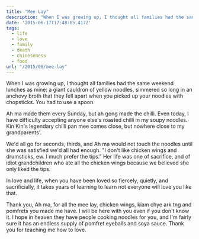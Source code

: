 ```yaml
---
title: "Mee Lay"
description: "When I was growing up, I thought all families had the same weekend lunches as mine: a giant cauldron of yellow noodles, simmered. When my grandmother died, I thought about that simple dish often. How she conjured love out of a few basic ingredients."
date: '2015-06-17T17:48:05.417Z'
tags:
  - life
  - love
  - family
  - death
  - chineseness
  - food
url: "/2015/06/mee-lay"
---
```


When I was growing up, I thought all families had the same weekend lunches as mine: a giant cauldron of yellow noodles, simmered so long in an anchovy broth that they fell apart when you picked up your noodles with chopsticks. You had to use a spoon.

Ah ma made them every Sunday, but ah gong made the chilli. Even today, I have difficulty accepting anyone else's roasted chilli in my soupy noodles. Kin Kin's legendary chilli pan mee comes close, but nowhere close to my grandparents'.

We'd all go for seconds, thirds, and Ah ma would not touch the noodles until she was satisfied we'd all had enough. "I don't like chicken wings and drumsticks, ew. I much prefer the tips." Her life was one of sacrifice, and of idiot grandchildren who ate all the chicken wings because we believed she only liked the tips.

In love and life, when you have been loved so fiercely, quietly, and sacrificially, it takes years of learning to learn not everyone will love you like that.

Thank you, Ah ma, for all the mee lay, chicken wings, kiam chye ark tng and pomfrets you made me have. I will be here with you even if you don't know it. I hope in heaven they have people cooking noodles for you, and I'm fairly sure it has an endless supply of pomfret eyeballs and soya sauce. Thank you for teaching me how to love.
